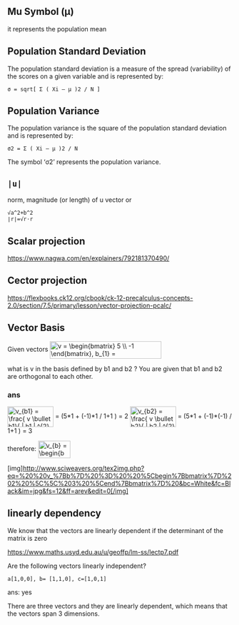 ## Mu Symbol (μ) 
it represents the population mean

## Population Standard Deviation
The population standard deviation is a measure of the spread (variability) of the scores on a given variable and is represented by:
```
σ = sqrt[ Σ ( Xi – μ )2 / N ]
```

## Population Variance
The population variance is the square of the population standard deviation and is represented by:
```
σ2 = Σ ( Xi – μ )2 / N
```
The symbol ‘σ2’ represents the population variance.

## `|u|`
norm, magnitude (or length) of u vector
or 
```
√a^2+b^2
∣r∣=√r⋅r
```


## Scalar projection 
https://www.nagwa.com/en/explainers/792181370490/

## Cector projection
https://flexbooks.ck12.org/cbook/ck-12-precalculus-concepts-2.0/section/7.5/primary/lesson/vector-projection-pcalc/

## Vector Basis
Given vectors 
<img src="http://www.sciweavers.org/tex2img.php?eq=v%20%3D%20%5Cbegin%7Bbmatrix%7D%205%20%5C%5C%20-1%20%20%5Cend%7Bbmatrix%7D%2C%20%20b_%7B1%7D%20%20%3D%20%5Cbegin%7Bbmatrix%7D%201%20%5C%5C%201%20%20%5Cend%7Bbmatrix%7D%2C%20b_%7B2%7D%20%20%3D%20%5Cbegin%7Bbmatrix%7D%201%20%5C%5C%20-1%20%20%5Cend%7Bbmatrix%7D%0A%0A&bc=White&fc=Black&im=jpg&fs=12&ff=arev&edit=0" align="center" border="0" alt="v = \begin{bmatrix} 5 \\ -1  \end{bmatrix},  b_{1}  = \begin{bmatrix} 1 \\ 1  \end{bmatrix}, b_{2}  = \begin{bmatrix} 1 \\ -1  \end{bmatrix}" width="250" height="39" />

what is v in the basis defined by b1 and b2 ? You are given that b1 and b2 are orthogonal to each other.  

### ans
<img src="http://www.sciweavers.org/tex2img.php?eq=%20v_%7Bb1%7D%20%20%3D%20%20%20%5Cfrac%7B%20v%20%5Cbullet%20b1%7D%7B%20%20%20%7C%20b1%20%7C%20%5E%7B2%7D%20%7D%0A%0A%0A&bc=White&fc=Black&im=jpg&fs=12&ff=arev&edit=0" align="center" border="0" alt=" v_{b1}  =   \frac{ v \bullet b1}{   | b1 | ^{2} }" width="103" height="46" />
= (5*1 + (-1)*1 / 1+1 ) = 2

<img src="http://www.sciweavers.org/tex2img.php?eq=%20v_%7Bb2%7D%20%20%3D%20%20%20%5Cfrac%7B%20v%20%5Cbullet%20b2%7D%7B%20%20%20%7C%20b2%20%7C%20%5E%7B2%7D%20%7D%0A%0A%0A&bc=White&fc=Black&im=jpg&fs=12&ff=arev&edit=0" align="center" border="0" alt=" v_{b2}  =   \frac{ v \bullet b2}{   | b2 | ^{2} }" width="103" height="46" />
= (5*1 + (-1)*(-1) / 1+1 ) = 3

therefore:
<img src="http://www.sciweavers.org/tex2img.php?eq=%20%20v_%7Bb%7D%20%3D%20%20%5Cbegin%7Bbmatrix%7D%202%20%5C%5C%203%20%5Cend%7Bbmatrix%7D%20&bc=White&fc=Black&im=jpg&fs=12&ff=arev&edit=0" align="center" border="0" alt="  v_{b} =  \begin{bmatrix} 2 \\ 3 \end{bmatrix} " width="72" height="39" />

[img]http://www.sciweavers.org/tex2img.php?eq=%20%20v_%7Bb%7D%20%3D%20%20%5Cbegin%7Bbmatrix%7D%202%20%5C%5C%203%20%5Cend%7Bbmatrix%7D%20&bc=White&fc=Black&im=jpg&fs=12&ff=arev&edit=0[/img]

## linearly dependency
We know that the vectors are linearly dependent if the determinant of the matrix is zero

https://www.maths.usyd.edu.au/u/geoffp/lm-ss/lectp7.pdf

 Are the following vectors linearly independent?
 
 ```
 a[1,0,0], b= [1,1,0], c=[1,0,1] 
 ```
 
 ans: yes
 
There are three vectors and they are linearly dependent, which means that the vectors span 3 dimensions.
